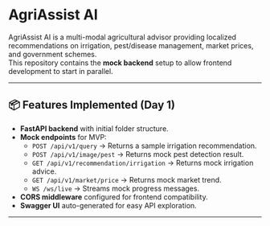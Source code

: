 # AgriAssist AI

AgriAssist AI is a multi-modal agricultural advisor providing localized recommendations on irrigation, pest/disease management, market prices, and government schemes.  
This repository contains the **mock backend** setup to allow frontend development to start in parallel.

---

## 📦 Features Implemented (Day 1)
- **FastAPI backend** with initial folder structure.
- **Mock endpoints** for MVP:
  - `POST /api/v1/query` → Returns a sample irrigation recommendation.
  - `POST /api/v1/image/pest` → Returns mock pest detection result.
  - `GET /api/v1/recommendation/irrigation` → Returns mock irrigation advice.
  - `GET /api/v1/market/price` → Returns mock market trend.
  - `WS /ws/live` → Streams mock progress messages.
- **CORS middleware** configured for frontend compatibility.
- **Swagger UI** auto-generated for easy API exploration.

---
